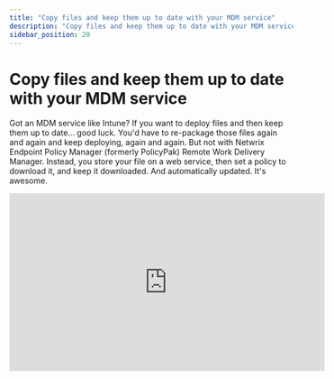 ```yaml
---
title: "Copy files and keep them up to date with your MDM service"
description: "Copy files and keep them up to date with your MDM service"
sidebar_position: 20
---
```

# Copy files and keep them up to date with your MDM service

Got an MDM service like Intune? If you want to deploy files and then keep them up to date... good
luck. You'd have to re-package those files again and again and keep deploying, again and again. But
not with Netwrix Endpoint Policy Manager (formerly PolicyPak) Remote Work Delivery Manager. Instead,
you store your file on a web service, then set a policy to download it, and keep it downloaded. And
automatically updated. It's awesome.

<iframe width="560" height="315" src="https://www.youtube.com/embed/6mSa32FwGf4" title="Endpoint Policy Manager Remote Work Delivery Manager: Copy files and keep them up to date with your MDM service" frameborder="0" allow="accelerometer; autoplay; clipboard-write; encrypted-media; gyroscope; picture-in-picture; web-share" allowfullscreen="1"></iframe>
